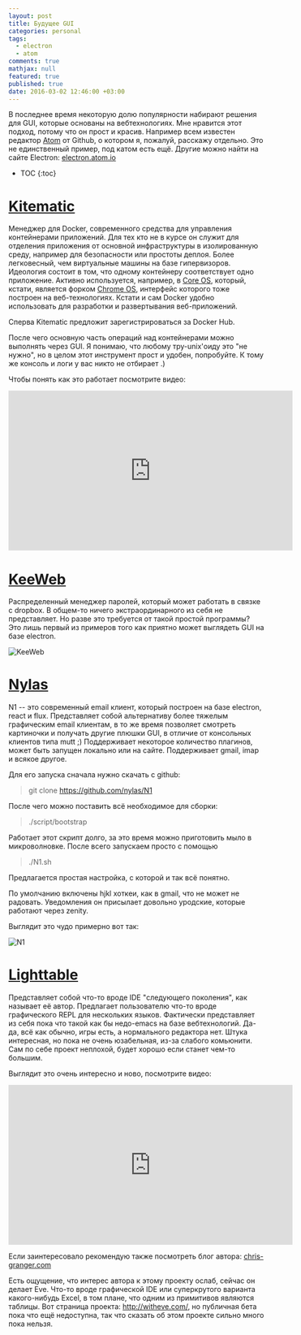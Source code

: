 ```yaml
---
layout: post
title: Будущее GUI
categories: personal
tags: 
  - electron
  - atom
comments: true
mathjax: null
featured: true
published: true
date: 2016-03-02 12:46:00 +03:00
---
```


В последнее время некоторую долю популярности набирают решения для GUI,
которые основаны на вебтехнологиях. Мне нравится этот подход, потому что он
прост и красив. Например всем известен редактор <a
href="https://atom.io/">Atom</a> от Github, о котором я, пожалуй, расскажу
отдельно. Это не единственный пример, под катом есть ещё. Другие можно найти
на сайте Electron: <a href="http://electron.atom.io/">electron.atom.io</a>

<!--excerpt-->

* TOC
{:toc}

# <a href="https://kitematic.com/">Kitematic</a>

Менеджер для Docker, современного средства для управления контейнерами
приложений. Для тех кто не в курсе он служит для отделения приложения от
основной инфраструктуры в изолированную среду, например для безопасности или
простоты деплоя. Более легковесный, чем виртуальные машины на базе
гипервизоров. Идеология состоит в том, что одному контейнеру соответствует
одно приложение. Активно используется, например, в <a
href="https://coreos.com/">Core OS</a>, который, кстати, является форком <a
href="https://www.google.com/chromebook/">Chrome OS</a>, интерфейс которого
тоже построен на веб-технологиях. Кстати и сам Docker удобно использовать для
разработки и развертывания веб-приложений.

Сперва Kitematic предложит зарегистрироваться за Docker Hub.

После чего основную часть операций над контейнерами можно выполнять через
GUI. Я понимаю, что любому тру-unix'оиду это "не нужно", но в целом этот
инструмент прост и удобен, попробуйте. К тому же консоль и логи у вас никто
не отбирает .)

Чтобы понять как это работает посмотрите видео:

<iframe width="560" height="315" src="https://www.youtube.com/embed/QEr340gjV1Q" frameborder="0" allowfullscreen></iframe>

# <a href="https://antelle.github.io/keeweb/">KeeWeb</a>

Распределенный менеджер паролей, который может работать в связке с dropbox.
В общем-то ничего экстраординарного из себя не представляет. Но разве это
требуется от такой простой программы? Это лишь первый из примеров того как
приятно может выглядеть GUI на базе electron.

![KeeWeb](http://i.imgur.com/pZXdkbT.png)

# <a href="https://github.com/nylas/N1">Nylas</a>

N1 -- это современный email клиент, который построен на базе electron, react
и flux. Представляет собой альтернативу более тяжелым графическим email
клиентам, в то же время позволяет смотреть картиночки и получать другие
плюшки GUI, в отличие от консольных клиентов типа mutt ;) Поддерживает
некоторое количество плагинов, может быть запущен локально или на сайте. 
Поддерживает gmail, imap и всякое другое.

Для его запуска сначала нужно скачать с github:

> git clone https://github.com/nylas/N1

После чего можно поставить всё необходимое для сборки:

> ./script/bootstrap

Работает этот скрипт долго, за это время можно приготовить мыло
в микроволновке. После всего запускаем просто с помощью

> ./N1.sh

Предлагается простая настройка, с которой и так всё понятно.

По умолчанию включены hjkl хоткеи, как в gmail, что не может не радовать.
Уведомления он присылает довольно уродские, которые работают через zenity.

Выглядит это чудо примерно вот так:

![N1](http://i.imgur.com/r2jgvAG.png)

# <a href="https://github.com/LightTable/LightTable">Lighttable</a>

Представляет собой что-то вроде IDE "следующего поколения", как называет её
автор. Предлагает пользователю что-то вроде графического REPL для нескольких
языков. Фактически представляет из себя пока что такой как бы недо-emacs на
базе вебтехнологий. Да-да, всё как обычно, игры есть, а нормального
редактора нет. Штука интересная, но пока не очень юзабельная, из-за
слабого комьюнити. Сам по себе проект неплохой, будет хорошо если станет
чем-то большим.

Выглядит это очень интересно и ново, посмотрите видео:

<iframe width="560" height="315"
src="https://www.youtube.com/embed/52SVAMM3V78" frameborder="0"
allowfullscreen></iframe>

Если заинтересовало рекомендую также посмотреть блог автора: <a href="http://www.chris-granger.com">chris-granger.com</a>

Есть ощущение, что интерес автора к этому проекту ослаб, сейчас он делает
Eve. Что-то вроде графической IDE или суперкрутого варианта какого-нибудь
Excel, в том плане, что одним из примитивов являются таблицы. Вот страница
проекта: <a href="http://witheve.com/">http://witheve.com/</a>, но публичная
бета пока что ещё недоступна, так что сказать об этом проекте сильно много
пока нельзя.
